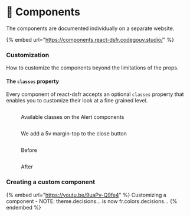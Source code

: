 # 🧩 Components

The components are documented individually on a separate website.

{% embed url="https://components.react-dsfr.codegouv.studio/" %}

### Customization

How to customize the components beyond the limitations of the props.

#### The `classes` property

Every component of react-dsfr accepts an optional `classes` property that enables you to customize their look at a fine grained level.

<figure><img src=".gitbook/assets/image (5).png" alt=""><figcaption><p>Available classes on the Alert components</p></figcaption></figure>

<figure><img src=".gitbook/assets/image (8) (1).png" alt=""><figcaption><p>We add a 5v margin-top to the close button</p></figcaption></figure>

<figure><img src=".gitbook/assets/image (1).png" alt=""><figcaption><p>Before</p></figcaption></figure>

<figure><img src=".gitbook/assets/image (9).png" alt=""><figcaption><p>After</p></figcaption></figure>

### Creating a custom component

{% embed url="https://youtu.be/9uaPv-Q9fe4" %}
Customizing a component - NOTE: theme.decisions... is now fr.colors.decisions...
{% endembed %}
